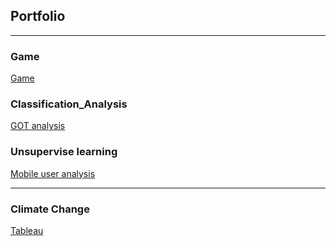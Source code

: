 ## Portfolio

---

### Game

[Game](/sample_page.md)

### Classification_Analysis
[GOT analysis](/Jian_Li_A1_Classification_Analysis.html)

### Unsupervise learning
[Mobile user analysis](/Team_15_A2_Analysis.html)

---

### Climate Change
<a href="https://public.tableau.com/app/profile/cooper.li6828/viz/GobalclimateChange/Story1?publish">Tableau<a>
